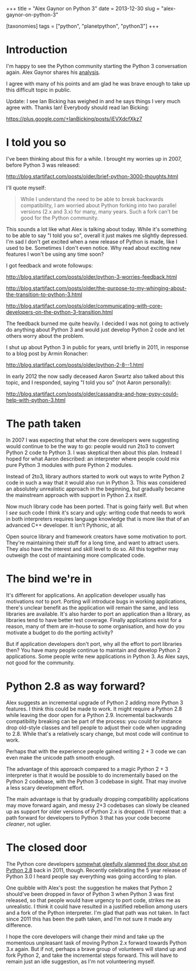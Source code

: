 +++
title = "Alex Gaynor on Python 3"
date = 2013-12-30
slug = "alex-gaynor-on-python-3"

[taxonomies]
tags = ["python", "planetpython", "python3"]
+++

# Introduction

I'm happy to see the Python community starting the Python 3 conversation
again. Alex Gaynor shares his
[analysis](http://alexgaynor.net/2013/dec/30/about-python-3/).

I agree with many of his points and am glad he was brave enough to take
up this difficult topic in public.

Update: I see Ian Bicking has weighed in and he says things I very much
agree with. Thanks Ian! Everybody should read Ian Bicking:

<https://plus.google.com/+IanBicking/posts/iEVXdcfXkz7>

# I told you so

I've been thinking about this for a while. I brought my worries up in
2007, before Python 3 was released:

<http://blog.startifact.com/posts/older/brief-python-3000-thoughts.html>

I'll quote myself:

> While I understand the need to be able to break backwards
> compatibility, I am worried about Python forking into two parallel
> versions (2.x and 3.x) for many, many years. Such a fork can't be good
> for the Python community.

This sounds a lot like what Alex is talking about today. While it's
something to be able to say "I told you so", overall it just makes me
slightly depressed. I'm sad I don't get excited when a new release of
Python is made, like I used to be. Sometimes I don't even notice. Why
read about exciting new features I won't be using any time soon?

I got feedback and wrote followups:

<http://blog.startifact.com/posts/older/python-3-worries-feedback.html>

<http://blog.startifact.com/posts/older/the-purpose-to-my-whinging-about-the-transition-to-python-3.html>

<http://blog.startifact.com/posts/older/communicating-with-core-developers-on-the-python-3-transition.html>

The feedback burned me quite heavily. I decided I was not going to
actively do anything about Python 3 and would just develop Python 2 code
and let others worry about the problem.

I shut up about Python 3 in public for years, until briefly in 2011, in
response to a blog post by Armin Ronacher:

<http://blog.startifact.com/posts/older/python-2-8--1.html>

In early 2012 the now sadly deceased Aaron Swartz also talked about this
topic, and I responded, saying "I told you so" (not Aaron personally):

<http://blog.startifact.com/posts/older/cassandra-and-how-pypy-could-help-with-python-3.html>

# The path taken

In 2007 I was expecting that what the core developers were suggesting
would continue to be the way to go: people would run 2to3 to convert
Python 2 code to Python 3. I was skeptical then about this plan. Instead
I hoped for what Aaron described: an interpreter where people could mix
pure Python 3 modules with pure Python 2 modules.

Instead of 2to3, library authors started to work out ways to write
Python 2 code in such a way that it would also run in Python 3. This was
considered an absolutely unrealistic approach in the beginning, but
gradually became the mainstream approach with support in Python 2.x
itself.

Now much library code has been ported. That is going fairly well. But
when I *see* such code I think it's scary and ugly: writing code that
needs to work in both interpreters requires language knowledge that is
more like that of an advanced C++ developer. It isn't Pythonic, at all.

Open source library and framework creators have some motivation to port.
They're maintaining their stuff for a long time, and want to attract
users. They also have the interest and skill level to do so. All this
together may outweigh the cost of maintaining more complicated code.

# The bind we're in

It's different for applications. An application developer usually has
motivations *not* to port. Porting will introduce bugs in working
applications, there's unclear benefit as the application will remain the
same, and less libraries are available. It's also harder to port an
application than a library, as libraries tend to have better test
coverage. Finally applications exist for a reason, many of them are
in-house to some organisation, and how do you motivate a budget to do
the porting activity?

But if application developers don't port, why all the effort to port
libraries then? You have many people continue to maintain and develop
Python 2 applications. Some people write new applications in Python 3.
As Alex says, not good for the community.

# Python 2.8 as way forward?

Alex suggests an incremental upgrade of Python 2 adding more Python 3
features. I think this could be made to work. It might require a Python
2.8 while leaving the door open for a Python 2.9. Incremental backwards
compatibility breaking can be part of the process: you could for
instance drop old-style classes and tell people to adjust their code
when upgrading to 2.8. While that's a relatively scary change, but most
code will continue to work.

Perhaps that with the experience people gained writing 2 + 3 code we can
even make the unicode path smooth enough.

The advantage of this approach compared to a magic Python 2 + 3
interpreter is that it would be possible to do incrementally based on
the Python 2 codebase, with the Python 3 codebase in sight. That may
involve a less scary development effort.

The main advantage is that by gradually dropping compatibility
applications may move forward again, and messy 2+3 codebases can slowly
be cleaned up as support for older versions of Python 2.x is dropped.
I'll repeat that: a path forward for developers to Python 3 that has
your code become *cleaner*, not uglier.

# The closed door

The Python core developers [somewhat gleefully slammed the door shut on
Python 2.8](http://www.python.org/dev/peps/pep-0404/) back in 2011,
though. Recently celebrating the 5 year release of Python 3.0 I heard
people say everything was going according to plan.

One quibble with Alex's post: the suggestion he makes that Python 2
should've been dropped in favor of Python 3 when Python 3 was first
released, so that people would have urgency to port code, strikes me as
unrealistic. I think it could have resulted in a justified rebellion
among users and a fork of the Python interpreter. I'm glad that path was
not taken. In fact since 2011 this has been the path taken, and I'm not
sure it made any difference.

I hope the core developers will change their mind and take up the
momentous unpleasant task of moving Python 2.x forward towards Python
3.x again. But if not, perhaps a brave group of volunteers will stand up
and fork Python 2, and take the incremental steps forward. This will
have to remain just an idle suggestion, as I'm not volunteering myself.
